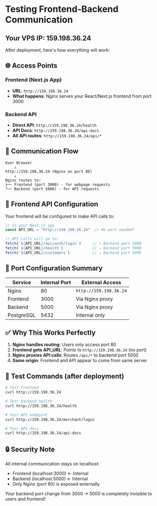 # Testing Frontend-Backend Communication

## Your VPS IP: 159.198.36.24

After deployment, here's how everything will work:

## 🌐 **Access Points**

### Frontend (Next.js App)
- **URL**: `http://159.198.36.24`
- **What happens**: Nginx serves your React/Next.js frontend from port 3000

### Backend API
- **Direct API**: `http://159.198.36.24/health`
- **API Docs**: `http://159.198.36.24/api-docs`
- **All API routes**: `http://159.198.36.24/api/*`

## 🔄 **Communication Flow**

```
User Browser
    ↓
http://159.198.36.24 (Nginx on port 80)
    ↓
Nginx routes to:
├── Frontend (port 3000) - for webpage requests
└── Backend (port 5000) - for API requests
```

## 📡 **Frontend API Configuration**

Your frontend will be configured to make API calls to:
```javascript
// In your Next.js app
const API_URL = "http://159.198.36.24"  // No port needed!

// API calls will go to:
fetch(`${API_URL}/api/auth/login`)     // → Backend port 5000
fetch(`${API_URL}/health`)             // → Backend port 5000
fetch(`${API_URL}/customers`)          // → Backend port 5000
```

## 🔧 **Port Configuration Summary**

| Service | Internal Port | External Access |
|---------|---------------|-----------------|
| Nginx | 80 | `http://159.198.36.24` |
| Frontend | 3000 | Via Nginx proxy |
| Backend | 5000 | Via Nginx proxy |
| PostgreSQL | 5432 | Internal only |

## ✅ **Why This Works Perfectly**

1. **Nginx handles routing**: Users only access port 80
2. **Frontend gets API_URL**: Points to `http://159.198.36.24` (no port)
3. **Nginx proxies API calls**: Routes `/api/*` to backend port 5000
4. **Same origin**: Frontend and API appear to come from same server

## 🧪 **Test Commands (after deployment)**

```bash
# Test frontend
curl http://159.198.36.24

# Test backend health
curl http://159.198.36.24/health

# Test API endpoint
curl http://159.198.36.24/merchant/login

# Test API docs
curl http://159.198.36.24/api-docs
```

## 🔒 **Security Note**

All internal communication stays on localhost:
- Frontend (localhost:3000) ← Internal
- Backend (localhost:5000) ← Internal  
- Only Nginx (port 80) is exposed externally

Your backend port change from 3000 → 5000 is completely invisible to users and frontend!
